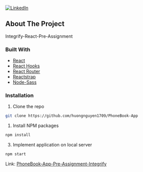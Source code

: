 [![LinkedIn][linkedin-shield]][linkedin-url]


<!-- ABOUT THE PROJECT -->

## About The Project

Integrify-React-Pre-Assignment

### Built With

- [React](https://reactjs.org/)
- [React Hooks](https://reactjs.org/docs/hooks-intro.html)
- [React Router](https://reactrouter.com/)
- [Reactstrap](https://reactstrap.github.io/)
- [Node-Sass](https://www.npmjs.com/package/node-sass)


<!-- GETTING STARTED -->

### Installation

1. Clone the repo

```sh
git clone https://github.com/huongnguyen1709/PhoneBook-App
```

1. Install NPM packages

```sh
npm install
```

3. Implement application on local server

```sh
npm start
```

Link: [PhoneBook-App-Pre-Assignment-Integrify](https://phonebook-app-integrify.netlify.app/)



<!-- MARKDOWN LINKS & IMAGES -->
<!-- https://www.markdownguide.org/basic-syntax/#reference-style-links -->


[linkedin-shield]: https://img.shields.io/badge/-LinkedIn-black.svg?style=flat-square&logo=linkedin&colorB=555
[linkedin-url]: https://www.linkedin.com/in/huongnguyen1709/
